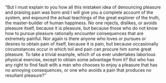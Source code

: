 "But I must explain to you how all this 
mistaken idea of denouncing pleasure and 
praising pain was born and I will give you
 a complete account of the system, and 
 expound the actual teachings of the great
  explorer of the truth, the 
  master-builder of human happiness. No 
  one rejects, dislikes, or avoids 
  pleasure itself, because it is pleasure,
   but because those who do not know how 
   to pursue pleasure rationally encounter 
   consequences that are extremely 
   painful. Nor again is there anyone who
    loves or pursues or desires to obtain
     pain of itself, because it is pain, 
     but because occasionally 
     circumstances occur in which toil and 
     pain can procure him some great 
     pleasure. To take a trivial example,
      which of us ever undertakes 
      laborious physical exercise, except
       to obtain some advantage from it? 
       But who has any right to find fault
        with a man who chooses to enjoy a 
        pleasure that has no annoying 
        consequences, or one who avoids a 
        pain that produces no resultant 
        pleasure?"
        
